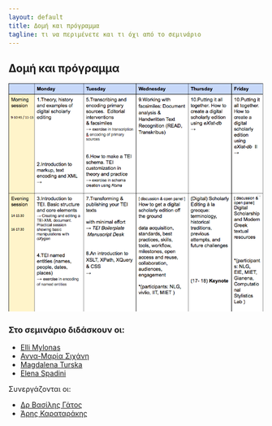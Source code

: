 ```yaml
---
layout: default
title: Δομή και πρόγραμμα 
tagline: τι να περιμένετε και τι όχι από το σεμινάριο
---
```


## Δομή και πρόγραμμα 

![GitHub Logo](/images/program.png)
 
### Στο σεμινάριο διδάσκουν οι:

* <a href="https://library.brown.edu/cds/elli-mylonas/">Εlli Mylonas</a>
* <a href="https://www.huygens.knaw.nl/sichani-anna-maria/">Αννα-Μαρία Σιχάνη</a>
* <a href="">Magdalena Turska</a>
* <a href="https://www.huygens.knaw.nl/elena-spadini/">Elena Spadini</a>
 
  
Συνεργάζονται οι: 

* <a href="http://www.iit.demokritos.gr/~bgat/">Δρ Βασίλης Γάτος</a>
* <a href="http://www.vivl.io">Άρης Καραταράκης</a>	     
	 

